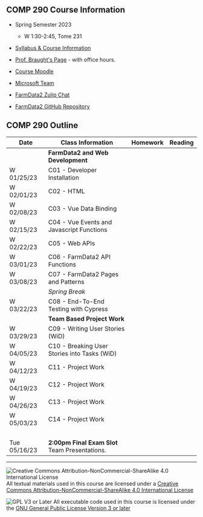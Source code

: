## COMP 290 Course Information
- Spring Semester 2023
  - W 1:30-2:45, Tome 231
- [Syllabus & Course Information](syllabus.md)
- [Prof. Braught's Page](http://users.dickinson.edu/~braught/) - with office hours.

- [Course Moodle](https://lms.dickinson.edu/course/view.php?id=49540)
- [Microsoft Team](https://teams.microsoft.com/l/team/19%3aYaQf0RYT9gPl8q80pva4xeQVZzDE0fWZISJNhuF0o_Q1%40thread.tacv2/conversations?groupId=371f8ff2-ece1-407c-858b-c156c34b5e1c&tenantId=6232b055-76b9-4c13-9b88-b562ae7db6fb)
- [FarmData2 Zulip Chat](https://farmdata2.zulipchat.com/)
- [FarmData2 GitHub Repository](https://github.com/DickinsonCollege/FarmData2)

## COMP 290 Outline

Date            | Class Information                                                       | Homework             | Reading
----------------|-------------------------------------------------------------------------|----------------------|--------------------
                | **FarmData2 and Web Development**                                       |
W 01/25/23      | C01 - Developer Installation                  <!-- [ [Slides][s01] ]--> | <!-- [HW01][hw01]--> | <!--[What is open source?](https://opensource.com/resources/what-open-source) -->
W 02/01/23      | C02 - HTML                                    <!-- [ [Slides][s02] ]--> | <!-- [HW02][hw02]--> | 
W 02/08/23      | C03 - Vue Data Binding                        <!-- [ [Slides][s03] ]--> | <!-- [HW03][hw03]--> | 
W 02/15/23      | C04 - Vue Events and Javascript Functions     <!-- [ [Slides][s04] ]--> | <!-- [HW04][hw04]--> | 
W 02/22/23      | C05 - Web APIs                                <!-- [ [Slides][s05] ]--> | <!-- [HW05][hw05]--> | 
W 03/01/23      | C06 - FarmData2 API Functions                 <!-- [ [Slides][s06] ]--> | <!-- [HW06][hw06]--> | 
W 03/08/23      | C07 - FarmData2 Pages and Patterns            <!-- [ [Slides][s07] ]--> | <!-- [HW07][hw07]--> | 
                | *Spring Break*                                                          |                      |
W 03/22/23      | C08 - End-To-End Testing with Cypress         <!-- [ [Slides][s08] ]--> | <!-- [HW08][hw08]--> | 
                | **Team Based Project Work**                                             |                      |
W 03/29/23      | C09 - Writing User Stories (WiD)              <!-- [ [Slides][s09] ]--> | <!-- [HW09][hw09]--> | 
W 04/05/23      | C10 - Breaking User Stories into Tasks (WiD)  <!-- [ [Slides][s10] ]--> | <!-- [HW01][hw10]--> | 
W 04/12/23      | C11 - Project Work                                                      |                      |
W 04/19/23      | C12 - Project Work                                                      |                      |
W 04/26/23      | C13 - Project Work                                                      |                      |
W 05/03/23      | C14 - Project Work                                                      |                      |
&nbsp;          |                                                                         |                      |
Tue 05/16/23    | **2:00pm Final Exam Slot**<br> Team Presentations.                      |                      |

<!--
[s01]: 
[hw01]: 
-->

---

![Creative Commons Attribution-NonCommercial-ShareAlike 4.0 International License](https://i.creativecommons.org/l/by-nc-sa/4.0/88x31.png "Creative Commons Attribution-NonCommercial-ShareAlike 4.0 International License") All textual materials used in this course are licensed under a [Creative Commons Attribution-NonCommercial-ShareAlike 4.0 International License](http://creativecommons.org/licenses/by-nc-sa/4.0/)

![GPL V3 or Later](https://www.gnu.org/graphics/gplv3-or-later-sm.png "GPL V3 or later") All executable code used in this course is licensed under the [GNU General Public License Version 3 or later](https://www.gnu.org/licenses/gpl.txt)
